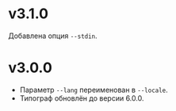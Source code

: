 # v3.1.0
Добавлена опция `--stdin`.

# v3.0.0
- Параметр `--lang` переименован в `--locale`.
- Типограф обновлён до версии 6.0.0.
